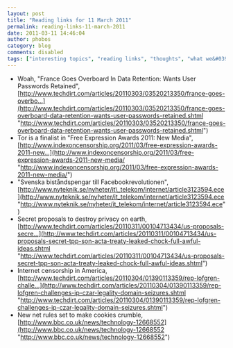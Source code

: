 ```yaml
---
layout: post
title: "Reading links for 11 March 2011"
permalink: reading-links-11-march-2011
date: 2011-03-11 14:46:04
author: phobos
category: blog
comments: disabled
tags: ["interesting topics", "reading links", "thoughts", "what we&#039;re reading"]
---
```


-   Woah, "France Goes Overboard In Data Retention: Wants User Passwords Retained", [http://www.techdirt.com/articles/20110303/03520213350/france-goes-overbo...](http://www.techdirt.com/articles/20110303/03520213350/france-goes-overboard-data-retention-wants-user-passwords-retained.shtml "http://www.techdirt.com/articles/20110303/03520213350/france-goes-overboard-data-retention-wants-user-passwords-retained.shtml")
-   Tor is a finalist in "Free Expression Awards 2011: New Media", [http://www.indexoncensorship.org/2011/03/free-expression-awards-2011-new...](http://www.indexoncensorship.org/2011/03/free-expression-awards-2011-new-media/ "http://www.indexoncensorship.org/2011/03/free-expression-awards-2011-new-media/")
-   "Svenska biståndspengar till Facebookrevolutionen", [http://www.nyteknik.se/nyheter/it\_telekom/internet/article3123594.ece](http://www.nyteknik.se/nyheter/it_telekom/internet/article3123594.ece "http://www.nyteknik.se/nyheter/it_telekom/internet/article3123594.ece")
-   Secret proposals to destroy privacy on earth, [http://www.techdirt.com/articles/20110311/00104713434/us-proposals-secre...](http://www.techdirt.com/articles/20110311/00104713434/us-proposals-secret-tpp-son-acta-treaty-leaked-chock-full-awful-ideas.shtml "http://www.techdirt.com/articles/20110311/00104713434/us-proposals-secret-tpp-son-acta-treaty-leaked-chock-full-awful-ideas.shtml")
-   Internet censorship in America, [http://www.techdirt.com/articles/20110304/01390113359/rep-lofgren-challe...](http://www.techdirt.com/articles/20110304/01390113359/rep-lofgren-challenges-ip-czar-legality-domain-seizures.shtml "http://www.techdirt.com/articles/20110304/01390113359/rep-lofgren-challenges-ip-czar-legality-domain-seizures.shtml")
-   New net rules set to make cookies crumble, [http://www.bbc.co.uk/news/technology-12668552](http://www.bbc.co.uk/news/technology-12668552 "http://www.bbc.co.uk/news/technology-12668552")

